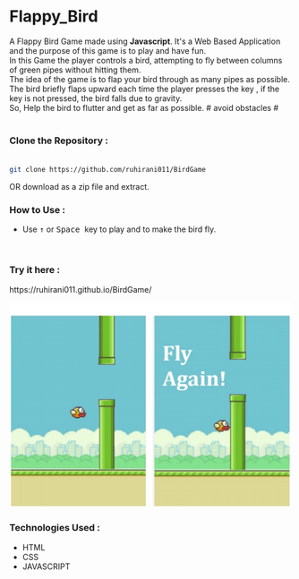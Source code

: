 # Flappy_Bird

A Flappy Bird Game made using <strong>Javascript</strong>.
It's a Web Based Application and the purpose of this game is to play and have fun. <br>
In this Game the player controls a bird, attempting to fly between columns of green pipes without hitting them.<br>
The idea of the game is to flap your bird through as many pipes as possible.<br>
The bird briefly flaps upward each time the player presses the key , if the key is not pressed, the bird falls due to gravity.<br>
So, Help the bird to flutter and get as far as possible. # avoid obstacles #
<br>
<br>

<h3>Clone the Repository :</h3>


```bash

git clone https://github.com/ruhirani011/BirdGame

 ```
OR download as a zip file and extract.



<h3>How to Use :</h3>
 
  - Use <kbd>&uarr;</kbd> or <kbd>Space </kbd> key to play and to make the bird fly.
 <br>
  <h3>Try it here :</h3>
 https://ruhirani011.github.io/BirdGame/


![](images/flpbird.jpg)

<h3>Technologies Used :</h3>


- HTML
- CSS
- JAVASCRIPT
